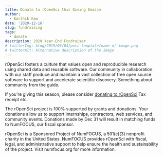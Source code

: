 ```yaml
---
title: Donate to rOpenSci this Giving Season
author:
  - Karthik Ram
date: '2020-12-16'
slug: fundraising
tags:
  - donate
description: 2020 Year-End Fundraiser
# twitterImg: blog/2019/06/04/post-template/name-of-image.png
# twitterAlt: Alternative description of the image
---
```

rOpenSci fosters a culture that values open and reproducible research using shared data and reusable software. Our community in collaboration with our staff produce and maintain a vast collection of free open source software to support and accelerate scientific discovery. Something about community from the guide.

If you're giving this season, please consider [donating to rOpenSci](https://ropensci.org/donate/) Tax receipt etc. 

The rOpenSci project is 100% supported by grants and donations. Your donations allow us to support internships, contractors, web services, and community events. Donations made by Dec 31 will result in matching funds to NumFOCUS, our fiscal sponsor.

rOpenSci is a Sponsored Project of NumFOCUS, a 501(c)(3) nonprofit charity in the United States. NumFOCUS provides rOpenSci with fiscal, legal, and administrative support to help ensure the health and sustainability of the project. Visit numfocus.org for more information.




